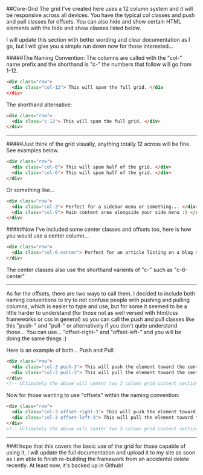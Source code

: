 ##Core-Grid
The grid I've created here uses a 12 column system and it will be responsive across all devices. You have the typical col classes and push and pull classes for offsets. You can also hide and show certain HTML elements with the hide and show classes listed below.

I will update this section with better wording and clear documentation as I go, but I will give you a simple run down now for those interested...

#####The Naming Convention:
The columns are called with the "col-" name prefix and the shorthand is "c-" the numbers that follow will go from 1-12. 

```HTML
<div class="row">
  <div class="col-12"> This will spam the full grid. </div
</div>
```
The shorthand alternative:
```HTML
<div class="row">
  <div class="c-12"> This will spam the full grid. </div>
</div>
```

---

#####Just think of the grid visually, anything totally 12 across will be fine. See examples below.

```HTML
<div class="row">
  <div class="col-6"> This will spam half of the grid. </div>
  <div class="col-6"> This will spam half of the grid. </div>
</div>
```
Or something like...
```HTML
<div class="row">
  <div class="col-3"> Perfect for a sidebar menu or something... </div>
  <div class="col-9"> Main content area alongside your side menu :) </div>
</div>
```

#####Now I've included some center classes and offsets too, here is how you would use a center column...

```HTML
<div class="row">
  <div class="col-6-center"> Perfect for an article listing on a blog maybe? </div>
</div>
```
The center classes also use the shorthand varients of "c-" such as "c-6-center"

---

As for the offsets, there are two ways to call them, I decided to include both naming conventions to try to not confuse people with pushing and pulling columns, which is easier to type and use, but for some it seemed to be a little harder to understand (for those not as well versed with html/css frameworks or css in general) so you can call the push and pull classes like this "push-" and "pull-" or alternatively if you don't quite understand those... You can use... "offset-right-" and "offset-left-" and you will be doing the same things :)

Here is an example of both... Push and Pull:
```HTML
<div class="row">
  <div class="col-3 push-3"> This will push the element toward the center towards the right</div>
  <div class="col-3 pull-3"> This will pull the element toward the center towards the left </div>
</div>
<!-- Ultimately the above will center two 3 column grid content sections next to each other, if you do the math it all still totals to 12-->
```
Now for those wanting to use "offsets" within the naming convention:
```HTML
<div class="row">
  <div class="col-3 offset-right-3"> This will push the element toward the center towards the right</div>
  <div class="col-3 offset-left-3"> This will pull the element toward the center towards the left </div>
</div>
<!-- Ultimately the above will center two 3 column grid content sections next to each other, if you do the math it all still totals to 12-->
```

---


###I hope that this covers the basic use of the grid for those capable of using it, I will update the full documentation and upload it to my site as soon as I am able to finish re-building the framework from an accidental delete recently. At least now, it's backed up in Github!
